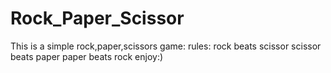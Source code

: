 # Rock_Paper_Scissor
This is a simple rock,paper,scissors game:
rules:
rock beats scissor
scissor beats paper
paper beats rock
enjoy:)